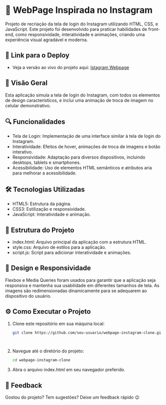 # 🌟 WebPage Inspirada no Instagram
<p>  Projeto de recriação da tela de login do Instagram utilizando HTML, CSS, e JavaScript. 
  Este projeto foi desenvolvido para praticar habilidades de front-end, como responsividade, interatividade e animações, criando uma experiência visual agradável e moderna. </p>


## 🔗 Link para o Deploy

- Veja a versão ao vivo do projeto aqui: <a href="https://ml-webpage-insta.netlify.app/"> Istagram Webpage </a>

## 🚀 Visão Geral

<p> Esta aplicação simula a tela de login do Instagram, com todos os elementos de design característicos, e inclui uma animação de troca de imagem no celular demonstrativo.</p>

## 🔍 Funcionalidades

* Tela de Login: Implementação de uma interface similar à tela de login do Instagram.
* Interatividade: Efeitos de hover, animações de troca de imagens e botão interativo.
* Responsividade: Adaptação para diversos dispositivos, incluindo desktops, tablets e smartphones.
* Acessibilidade: Uso de elementos HTML semânticos e atributos aria para melhorar a acessibilidade.
  
## 🛠️ Tecnologias Utilizadas

* HTML5: Estrutura da página.
* CSS3: Estilização e responsividade.
* JavaScript: Interatividade e animação.
  
## 📂 Estrutura do Projeto

* index.html: Arquivo principal da aplicação com a estrutura HTML.
* style.css: Arquivo de estilos para a aplicação.
* script.js: Script para adicionar interatividade e animações.
  
## 🎨 Design e Responsividade

<p> Flexbox e Media Queries foram usados para garantir que a aplicação seja responsiva e mantenha sua usabilidade em diferentes tamanhos de tela.
As imagens são redimensionadas dinamicamente para se adequarem ao dispositivo do usuário. </p>

## ⚙️ Como Executar o Projeto

1. Clone este repositório em sua máquina local:

   ```sh
   git clone https://github.com/seu-usuario/webpage-instagram-clone.git

 
2. Navegue até o diretório do projeto:

   ```sh
   cd webpage-instagram-clone


3. Abra o arquivo index.html em seu navegador preferido.


## 📣 Feedback

Gostou do projeto? Tem sugestões? Deixe um feedback rápido 😉
